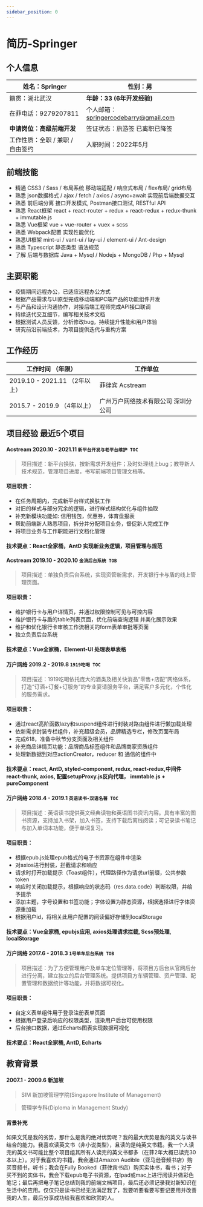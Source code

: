 ```yaml
---
sidebar_position: 0
---
```


# 简历-Springer

## 个人信息

| 姓名：Springer         | 性别：男                             |
| ------------------- | -------------------------------- |
| 籍贯：湖北武汉             | **年龄：33 (6年开发经验)**               |
| 在菲电话：9279207811     | 个人邮箱：springercodebarry@gmail.com |
| **申请岗位：高级前端开发**     | 签证状态：旅游签 已离职已降签                  |
| 工作性质：全职 / 兼职 / 自由签约 | 入职时间：2022年5月                     |

## 前端技能

- 精通 CSS3 / Sass / 布局系统 移动端适配 / 响应式布局 / flex布局/ grid布局
- 熟悉 json数据格式 / ajax / fetch / axios / async+await 实现前后端数据交互
- 熟悉 前后端分离 接口开发模式, Postman接口测试, RESTful API
- 熟悉 React框架 react + react-router + redux + react-redux + redux-thunk + immutable.js
- 熟悉 Vue框架 vue + vue-router + vuex + scss
- 熟悉 Webpack配置 实现性能优化
- 熟悉UI框架 mint-ui / vant-ui / lay-ui / element-ui / Ant-design
- 熟悉 Typescript 静态类型 语法规范
- 了解 后端与数据库 Java + Mysql / Nodejs + MongoDB / Php + Mysql

## 主要职能

- 疫情期间远程办公，已适应远程办公方式
- 根据产品需求与UI原型完成移动端和PC端产品的功能组件开发
- 与产品和设计沟通协作，对接后端工程师完成API接口联调
- 持续迭代交互细节，编写相关技术文档
- 根据测试人员反馈，分析修改bug，持续提升性能和用户体验
- 研究前沿前端技术，为项目提供迭代与重构方案

## 工作经历

| 工作时间 （年限）                 | 工作单位               |
| ------------------------- | ------------------ |
| 2019.10 - 2021.11 （2年以上）  | 菲律宾 Acstream       |
| 2015.7 - 2019.9    （4年以上） | 广州万户网络技术有限公司 深圳分公司 |

## 项目经验 最近5个项目

#### Acstream 2020.10 - 2021.11 `新平台开发与老平台维护 TOC`

> 项目描述：新平台换肤，按新需求开发组件；及时处理线上bug；教导新人技术规范，管理项目进度，书写前端项目管理文档等。

#### 项目职责：

- 在任务周期内，完成新平台样式换肤工作
- 对旧的样式与部分冗余的逻辑，进行样式结构优化与组件抽取
- 补充新模块功能如: 信用钱包，优惠券，体育盘报表
- 帮助前端新人熟悉项目，拆分并分配项目业务，督促新人完成工作
- 将项目业务与工作职能进行文档化管理

#### 技术要点：React全家桶，AntD 实现新业务逻辑，项目管理与规范

#### Acstream 2019.10 - 2020.10  `金流后台系统 TOB`

> 项目描述：单独负责后台系统，实现资管新需求，开发银行卡与盾的线上管理页面。

#### 项目职责：

- 维护银行卡与用户详情页，并通过权限控制可见与可控内容
- 维护银行卡与盾的table列表页面，优化前端查询逻辑 并美化展示效果
- 维护和优化银行卡审核工作流相关的form表单审批等页面
- 独立负责后台系统

#### 技术要点：Vue全家桶，Element-UI 处理表单表格

#### 万户网络 2019.2 - 2019.8   `1919吃喝 TOC`

> 项目描述：1919吃喝依托庞大的酒类及相关快消品“零售+店配”网络体系，打造“订酒+订餐+订服务”的专业宴请服务平台，满足客户多元化，个性化的服务需求。

#### 项目职责：

- 通过react高阶函数lazy和suspend组件进行封装对路由组件进行懒加载处理
- 依新需求封装专栏组件，补充超级会员，品牌精选专栏，修改页面布局
- 完成618，准备中秋节分支页面及相关组件
- 补充商品详情页功能：品牌商品标签组件和品牌商家资质组件
- 处理新数据到对应actionCreator，reducer 和 通信的组件中

#### 技术要点：react, AntD, styled-component, redux, react-redux,中间件react-thunk, axios, 配置setupProxy.js反向代理， immtable.js + pureComponent

#### 万户网络 2018.4 - 2019.1  `英语读书-双语名著 TOC`

> 项目描述：英语读书提供英文经典读物和英语图书资讯内容。具有丰富的图书资源，支持加入书架，加入书签，支持下载后离线阅读；可记录读书笔记与加入单词本功能，便于单词复习。

#### 项目职责：

- 根据epub.js处理epub格式的电子书资源在组件中渲染
- 对axios进行封装，拦截请求和响应
- 请求时打开加载提示（Toast组件），代理路径作为请求url前缀，公共参数token
- 响应时关闭加载提示，根据响应的状态码（res.data.code）判断权限，并给予提示
- 添加主题，字号设置和书签功能；字体设置为静态资源，根据选择进行字体资源重加载
- 根据用户id，将相关此用户配置的阅读偏好存储到localStorage

#### 技术要点：Vue全家桶, epubjs应用, axios处理请求拦截, Scss预处理, localStorage

#### 万户网络 2017.6 - 2018.3  `1号单车后台系统 TOB`

> 项目描述：为了方便管理用户及单车定位管理等，将项目方后台从官网后台进行分离，建立独立的后台管理系统。提供项目方车辆管理、资产管理、配置管理和数据统计等功能，并将数据可视化。

#### 项目职责：

- 自定义表单组件用于登录注册表单页面
- 根据用户登录后响应的权限类型，渲染用户后台可使用权限
- 后台接口数据，通过Echarts图表实现数据可视化

#### 技术要点：React全家桶, AntD, Echarts

## 教育背景

#### 2007.1 - 2009.6 新加坡

> SIM 新加坡管理学院(Singapore Institute of Management)

> 管理学专科(Diploma in Management Study)

#### 背景补充

如果文凭是我的劣势，那什么是我的绝对优势呢？我的最大优势是我的英文与读书结合的能力。我喜欢读英文书（非小说类型），且读的是纯英文书籍。我一个人读完的英文书可能比整个项目组其所有人读完的英文书都多（在菲2年大概已读完30本以上）。对于我喜欢的书籍，我会通过Amazon Audible（亚马逊音频书店）购买音频书，听书；我会在Fully Booked（菲律宾书店）购买实体书，看书；对于买不到的实体书，我会下载epub电子书资源，在Ipad或mac上进行阅读并做彩色笔记；最后再把电子笔记总结到我的前端文档项目，最后还必须记录我对新知识在生活中的应用。仅仅只是读书已经无法满足我了，我要听要看要写要记要用并改善我的人生，最后分享成功给我喜欢和欣赏的人。
